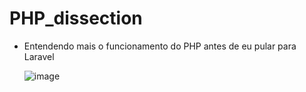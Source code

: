 # PHP_dissection
- Entendendo mais o funcionamento do PHP antes de eu pular para Laravel

  ![image](https://github.com/ocarinamachine/PHP_dissection/assets/67469148/ffcbc762-8262-43e6-9b2a-694b0087b647)

